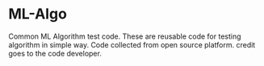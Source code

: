 # ML-Algo
Common ML Algorithm test code.
These are reusable code for testing algorithm in simple way. Code collected from open source platform. credit goes to the code developer.
